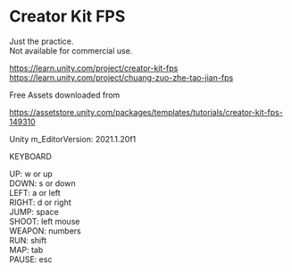 # Creator Kit FPS
  
Just the practice.  
Not available for commercial use.  
  
https://learn.unity.com/project/creator-kit-fps  
https://learn.unity.com/project/chuang-zuo-zhe-tao-jian-fps  
  
Free Assets downloaded from  
  
https://assetstore.unity.com/packages/templates/tutorials/creator-kit-fps-149310  
  
Unity m_EditorVersion:  2021.1.20f1  
  
KEYBOARD  
  
UP: w or up  
DOWN: s or down  
LEFT: a or left  
RIGHT: d or right  
JUMP: space  
SHOOT:  left mouse  
WEAPON:  numbers  
RUN:  shift  
MAP:  tab  
PAUSE:  esc  